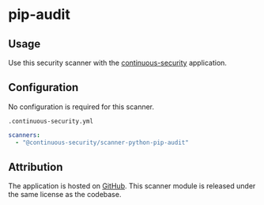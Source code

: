 # pip-audit

## Usage

Use this security scanner with the [continuous-security](https://github.com/acodeninja/continuous-security) application.

## Configuration

No configuration is required for this scanner.

`.continuous-security.yml`
```yaml
scanners:
  - "@continuous-security/scanner-python-pip-audit"
```


## Attribution

The application is hosted on [GitHub](https://github.com/pypa/pip-audit).
This scanner module is released under the same license as the codebase.
